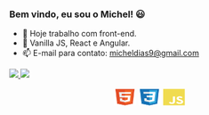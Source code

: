 ### Bem vindo, eu sou o Michel! 😃

- 🔭 Hoje trabalho com front-end.
- 🌱 Vanilla JS, React e Angular.
- 📫 E-mail para contato: micheldias9@gmail.com

<a href="https://github.com/michelfelix">
  <div>
    <img height="180em" src="https://github-readme-stats.vercel.app/api?username=michelfelix&show_icons=true&include_all_commits=true&count_private=true"/>
    <img height="180em" src="https://github-readme-stats.vercel.app/api/top-langs/?username=michelfelix&layout=compact&langs_count=16"/>
  </div>
</a>

  <div align="center"><br/>
    <img align="center" height="30" width="40" src="https://raw.githubusercontent.com/devicons/devicon/master/icons/html5/html5-original.svg">
    <img align="center" height="30" width="40" src="https://raw.githubusercontent.com/devicons/devicon/master/icons/css3/css3-original.svg">
    <img align="center" height="30" width="40" src="https://raw.githubusercontent.com/devicons/devicon/master/icons/javascript/javascript-plain.svg">
  </div>
